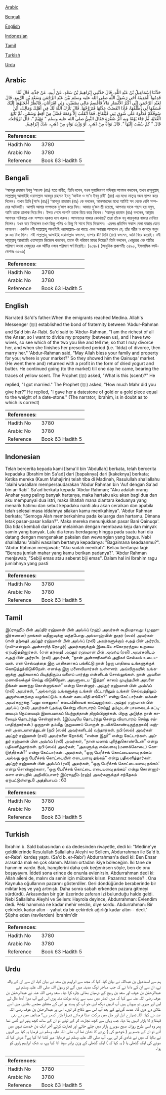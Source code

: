 [Arabic](#arabic)

[Bengali](#bengali)

[English](#english)

[Indonesian](#indonesian)

[Tamil](#tamil)

[Turkish](#turkish)

[Urdu](#urdu)

## Arabic


<div dir="rtl" lang="ar" style={{fontSize:'larger',backgroundColor:'#f8f9fa',padding:20}}>
حَدَّثَنَا إِسْمَاعِيلُ بْنُ عَبْدِ اللَّهِ، قَالَ حَدَّثَنِي إِبْرَاهِيمُ بْنُ سَعْدٍ، عَنْ أَبِيهِ، عَنْ جَدِّهِ، قَالَ لَمَّا قَدِمُوا الْمَدِينَةَ آخَى رَسُولُ اللَّهِ صلى الله عليه وسلم بَيْنَ عَبْدِ الرَّحْمَنِ وَسَعْدِ بْنِ الرَّبِيعِ، قَالَ لِعَبْدِ الرَّحْمَنِ إِنِّي أَكْثَرُ الأَنْصَارِ مَالاً فَأَقْسِمُ مَالِي نِصْفَيْنِ، وَلِي امْرَأَتَانِ، فَانْظُرْ أَعْجَبَهُمَا إِلَيْكَ فَسَمِّهَا لِي أُطَلِّقْهَا، فَإِذَا انْقَضَتْ عِدَّتُهَا فَتَزَوَّجْهَا‏.‏ قَالَ بَارَكَ اللَّهُ لَكَ فِي أَهْلِكَ وَمَالِكَ، أَيْنَ سُوقُكُمْ فَدَلُّوهُ عَلَى سُوقِ بَنِي قَيْنُقَاعَ، فَمَا انْقَلَبَ إِلاَّ وَمَعَهُ فَضْلٌ مِنْ أَقِطٍ وَسَمْنٍ، ثُمَّ تَابَعَ الْغُدُوَّ، ثُمَّ جَاءَ يَوْمًا وَبِهِ أَثَرُ صُفْرَةٍ فَقَالَ النَّبِيُّ صلى الله عليه وسلم ‏"‏ مَهْيَمْ ‏"‏‏.‏ قَالَ تَزَوَّجْتُ‏.‏ قَالَ ‏"‏ كَمْ سُقْتَ إِلَيْهَا ‏"‏‏.‏ قَالَ نَوَاةً مِنْ ذَهَبٍ‏.‏ أَوْ وَزْنَ نَوَاةٍ مِنْ ذَهَبٍ، شَكَّ إِبْرَاهِيمُ‏.‏
</div>
<div style={{backgroundColor:'#f8f9fa',padding:20, marginBottom: 10}}><table> <thead> <tr> <th>References:</th> <th></th> </tr> </thead> <tbody><tr><td>Hadith No</td><td>3780</td></tr><tr><td>Arabic No</td><td>3780</td></tr><tr><td>Reference</td><td>Book 63 Hadith 5</td></tr></tbody></table></div>

## Bengali


<div dir="ltr" lang="bn" style={{fontSize:'larger',backgroundColor:'#f8f9fa',padding:20}}>
‘আবদুর রহমান ইবনু ‘আওফ (রাঃ) হতে বর্ণিত, তিনি বলেন, যখন মুহাজিরগণ মদিনা্য় আগমন করলেন, তখন রাসূলুল্লাহ্ সাল্লাল্লাহু আলাইহি ওয়াসাল্লাম আবদুর রাহমান ইবনু ‘আউফ ও সা‘দ ইবনু রাবী‘ (রাঃ) এর মধ্যে ভ্রাতৃত্ব বন্ধন স্থাপন করে দিলেন। তখন তিনি [সা‘দ (রাঃ)] ‘আবদুর রাহমান (রাঃ) কে বললেন, আনসারদের মধ্যে আমিই সব থেকে বেশি সম্পদের অধিকারী। আপনি আমার সম্পদকে দু’ভাগ করে নিন। আমার দু’জন স্ত্রী রয়েছে, আপনার যাকে পছন্দ হয় বলুন, আমি তাকে তালাক দিয়ে দিব। ইদ্দত শেষে আপনি তাকে বিয়ে করে নিবেন। ‘আবদুর রহমান (রাঃ) বললেন, আল্লাহ আপনার পরিবারে এবং সম্পদে বরকত দান করুন। আপনাদের বাজার কোথায়? তারা তাঁকে বনূ কায়নুকার বাজার দেখিয়ে দিলেন। যখন ঘরে ফিরলেন তখন কিছু পনির ও কিছু ঘি সাথে নিয়ে ফিরলেন। এরপর প্রতিদিন সকাল বেলা বাজার যেতে লাগলেন। একদিন নবী সাল্লাল্লাহু আলাইহি ওয়াসাল্লাম-এর কাছে এমন অবস্থায় আসলেন যে, তাঁর শরীর ও কাপড়ে হলুদ রং এর চিহ্ন ছিল। নবী সাল্লাল্লাহু আলাইহি ওয়াসাল্লাম বললেন, ব্যাপার কী! তিনি (রাঃ) বললেন, আমি বিয়ে করেছি। নবী সাল্লাল্লাহু আলাইহি ওয়াসাল্লাম জিজ্ঞেস করলেন, তাকে কী পরিমাণ মাহর দিয়েছ? তিনি বললেন, খেজুরের এক আঁটির পরিমাণ অথবা খেজুরের এক আঁটির ওজন পরিমাণ স্বর্ণ দিয়েছি। (২০৪৮) (আধুনিক প্রকাশনীঃ ৩৪৯৮, ইসলামিক ফাউন্ডেশনঃ ৩৫০৬)
</div>
<div style={{backgroundColor:'#f8f9fa',padding:20, marginBottom: 10}}><table> <thead> <tr> <th>References:</th> <th></th> </tr> </thead> <tbody><tr><td>Hadith No</td><td>3780</td></tr><tr><td>Arabic No</td><td>3780</td></tr><tr><td>Reference</td><td>Book 63 Hadith 5</td></tr></tbody></table></div>

## English


<div dir="ltr" lang="en" style={{fontSize:'larger',backgroundColor:'#f8f9fa',padding:20}}>
Narrated Sa'd's father:When the emigrants reached Medina. Allah's Messenger (ﷺ) established the bond of fraternity between 'Abdur-Rahman and Sa'd bin Ar-Rabi. Sa'd said to 'Abdur-Rahman, "I am the richest of all the Ansar, so I want to divide my property (between us), and I have two wives, so see which of the two you like and tell me, so that I may divorce her, and when she finishes her prescribed period (i.e. 'Idda) of divorce, then marry her." 'Abdur-Rahman said, "May Allah bless your family and property for you; where is your market?" So they showed him the Qainuqa' market. (He went there and) returned with a profit in the form of dried yogurt and butter. He continued going (to the market) till one day he came, bearing the traces of yellow scent. The Prophet (ﷺ) asked, "What is this (scent)?" He replied, "I got married." The Prophet (ﷺ) asked, "How much Mahr did you give her?" He replied, "I gave her a datestone of gold or a gold piece equal to the weight of a date-stone." (The narrator, Ibrahim, is in doubt as to which is correct)
</div>
<div style={{backgroundColor:'#f8f9fa',padding:20, marginBottom: 10}}><table> <thead> <tr> <th>References:</th> <th></th> </tr> </thead> <tbody><tr><td>Hadith No</td><td>3780</td></tr><tr><td>Arabic No</td><td>3780</td></tr><tr><td>Reference</td><td>Book 63 Hadith 5</td></tr></tbody></table></div>

## Indonesian


<div dir="ltr" lang="id" style={{fontSize:'larger',backgroundColor:'#f8f9fa',padding:20}}>
Telah bercerita kepada kami [Isma'il bin 'Abdullah] berkata, telah bercerita kepadaku [Ibrahim bin Sa'ad] dari [bapaknya] dari [kakeknya] berkata; Ketika mereka (Kaum Muhajirin) telah tiba di Madinah, Rasulullah shallallahu 'alaihi wasallam mempersaudarakan 'Abdur Rahman bin 'Auf dengan Sa'ad bin ar-Rabi'. Sa'ad berkata kepada 'Abdur Rahman; "Aku adalah orang Anshar yang paling banyak hartanya, maka hartaku aku akan bagi dua dan aku mempunyai dua istri, maka lihatlah mana diantara keduanya yang menarik hatimu dan sebut kepadaku nanti aku akan ceraikan dan apabila telah selesai masa iddahnya silakan kamu menikahinya". 'Abdur Rahman berkata; "Semoga Alah memberkahimu pada keluarga dan hartamu. Dimana letak pasar-pasar kalian?". Maka mereka menunjukkan pasar Bani Qainuqa'. Dia tidak kembali dari pasar melainkan dengan membawa keju dan minyak samin yang banyak. Lalu dia terus berdagang hingga pada suatu hari dia datang dengan mengenakan pakaian dan wewangian yang bagus. Nabi shallallahu 'alaihi wasallam bertanya kepadanya: "Bagaimana keadaanmu?". 'Abdur Rahman menjawab; "Aku sudah menikah". Beliau bertanya lagi: "Berapa jumlah mahar yang kamu berikan padanya?". 'Abdur Rahman menjawab; "Sebiji emas atau seberat biji emas". Dalam hal ini Ibrahim ragu jumlahnya yang pasti
</div>
<div style={{backgroundColor:'#f8f9fa',padding:20, marginBottom: 10}}><table> <thead> <tr> <th>References:</th> <th></th> </tr> </thead> <tbody><tr><td>Hadith No</td><td>3780</td></tr><tr><td>Arabic No</td><td>3780</td></tr><tr><td>Reference</td><td>Book 63 Hadith 5</td></tr></tbody></table></div>

## Tamil


<div dir="ltr" lang="ta" style={{fontSize:'larger',backgroundColor:'#f8f9fa',padding:20}}>
இப்ராஹீம் பின் அப்திர் ரஹ்மான் பின் அவ்ஃப் (ரஹ்) அவர்கள் கூறியதாவது: (முஹாஜிர்களான) நாங்கள் மதீனாவுக்கு வந்தபோது அல்லாஹ்வின் தூதர் (ஸல்) அவர்கள் (என் தந்தை) அப்துர் ரஹ்மான் பின் அவ்ஃப் (ரலி) அவர்களுக்கும் சஅத் பின் அர்ரபீஉ (ரலி-என்னும் அன்சாரித் தோழர்) அவர்களுக்கும் இடையே சகோதரத்துவ உறவை ஏற்படுத்தினார்கள். (என் தந்தை) அப்துர் ரஹ்மான் பின் அவ்ஃப் (ரலி) அவர்களிடம் சஅத் பின் அர்ரபீஉ (ரலி) அவர்கள், “நான் அன்சாரிகளில் அதிகச் செல்வம் உடையவன். என் செல்வத்தை இரு பாதிகளாகப் பங்கிட்டு நான் (ஒரு பாதியை உங்களுக்குக் கொடுத்து)விடுகிறேன். எனக்கு இரு மனைவிமார்கள் உள்ளனர். அவ்விருவரில் உங்களுக்கு அதிகமாகப் பிடித்திருப்ப வளைப் பார்த்து என்னிடம் சொல்லுங்கள். நான் அவளை மணவிலக்குச் செய்து விடுகிறேன். அவளுடைய “இத்தா' காலம் முடிந்தபின் அவளை நீங்கள் மணந்து கொள்ளுங்கள்” என்று சொன்னார். அப்துர் ரஹ்மான் பின் அவ்ஃப் (ரலி) அவர்கள், “அல்லாஹ் உங்களுக்கு உங்கள் வீட்டாரிலும் உங்கள் செல்வத்திலும் அருள்வளத்தை வழங்கட்டும். உங்கள் கடைவீதி எங்கே?” என்று கேட்டார்கள். மக்கள் அவர்களுக்கு “பனூ கைனுகா' கடைவீதியைக் காட்டினார்கள். அப்துர் ரஹ்மான் பின் அவ்ஃப் (ரலி) அவர்கள் (அங்கு சென்று வியாபாரம் செய்து) தம்முடன் பாலாடைக் கட்டியையும் நெய்யையும் இலாபமாகப் பெற்றுத்தான் திரும்பினார்கள். பிறகு அடுத்த நாள் காலையும் தொடர்ந்து சென்றார்கள். (இப்படியே தொடர்ந்து சென்று வியாபாரம் செய்து சம்பாதித்தார்கள்.) ஒருநாள் தம்மீது (நறுமணப் பொருள் தடவிக்கொண்டிருந்ததால்) மஞ்சள் அடையாளத்துடன் (நபி (ஸல்) அவர்களிடம்) வந்தார்கள். நபி (ஸல்) அவர்கள் அப்துர் ரஹ்மான் (ரலி) அவர்களை நோக்கி, “என்ன இது?” என்று கேட்டார்கள். அப்துர் ரஹ்மான் பின் அவ்ஃப் (ரலி) அவர்கள், “நான் மணம் புரிந்துகொண்டேன்” என்று பதிலளித்தார்கள். நபி (ஸல்) அவர்கள், “அவளுக்கு எவ்வளவு (மணக்கொடை) கொடுத்தீர்கள்?” என்று கேட்டார்கள். அவர்கள், “ஒரு பேரீச்சங் கொட்டையளவு தங்கம் அல்லது ஒரு பேரீச்சங் கொட்டையின் எடையளவு தங்கம்” என்று பதிலளித்தார்கள். அப்துர் ரஹ்மான் பின் அவ்ஃப் (ரலி) அவர்கள், “ஒரு பேரீச்சங் கொட்டையளவு தங்கம்' என்று சொன்னார்களா, “ஒரு பேரீச்சங் கொட்டை எடையளவு தங்கம்' என்று சொன்னார்களா என்பதில் அறிவிப்பாளர் இப்ராஹீம் (ரஹ்) அவர்களுக்குச் சந்தேகம் ஏற்பட்டுள்ளது.8 அத்தியாயம் : 63
</div>
<div style={{backgroundColor:'#f8f9fa',padding:20, marginBottom: 10}}><table> <thead> <tr> <th>References:</th> <th></th> </tr> </thead> <tbody><tr><td>Hadith No</td><td>3780</td></tr><tr><td>Arabic No</td><td>3780</td></tr><tr><td>Reference</td><td>Book 63 Hadith 5</td></tr></tbody></table></div>

## Turkish


<div dir="ltr" lang="tr" style={{fontSize:'larger',backgroundColor:'#f8f9fa',padding:20}}>
İbrahim b. SaId babasından o da dedesinden rivayetle, dedi ki: "Medine'ye geldiklerinde Resulullah Sallallahu Aleyhi ve Sellem, Abdurrahman ile Sa'd b. er-Rebı'i kardeş yaptı. (Sa'd b. er-Rebı') Abdurrahman'a dedi ki: Ben Ensar arasında malı en çok olanım. Malımı ortadan ikiye böleceğim. İki tane de hanımım vardır. Bak, hangilerini daha çok beğenirsen söyle, ben de onu boşayayım. İddeti sona erince de onunla evlenirsin. Abdurrahman dedi ki: Allah aileni de, malını da senin için mübarek kılsın. Pazarınız nerede? . Ona Kaynuka oğullarının pazarını gösterdiler. Geri döndüğünde beraberinde bir miktar keş ve yağ artmıştı. Daha sonra sabah erkenden pazara gitmeyi sürdürdü. Arkasından bir gün üzerinde zaferan izi bulunduğu halde geldi. Nebi Sallallahu Aleyhi ve Sellem: Hayrola deyince, Abdurrahman: Evlendim dedi. Peki hanımına ne kadar mehir verdin, diye sordu. Abdurrahman: Bir çekirdek kadar altın --yahut da bir çekirdek ağırlığı kadar altın-- dedi." Şüphe eden (ravilerden) İbrahim'dir
</div>
<div style={{backgroundColor:'#f8f9fa',padding:20, marginBottom: 10}}><table> <thead> <tr> <th>References:</th> <th></th> </tr> </thead> <tbody><tr><td>Hadith No</td><td>3780</td></tr><tr><td>Arabic No</td><td>3780</td></tr><tr><td>Reference</td><td>Book 63 Hadith 5</td></tr></tbody></table></div>

## Urdu


<div dir="rtl" lang="ur" style={{fontSize:'larger',backgroundColor:'#f8f9fa',padding:20}}>
ہم سے اسماعیل بن عبداللہ نے بیان کیا، کہا کہ مجھ سے ابراہیم بن سعد نے بیان کیا، ان سے ان کے والد نے، ان سے ان کے دادا نے کہ جب مہاجر لوگ مدینہ میں آئے تو رسول اللہ صلی اللہ علیہ وسلم نے عبدالرحمٰن بن عوف اور سعد بن ربیع کے درمیان بھائی چارہ کرا دیا۔ سعد رضی اللہ عنہ نے عبدالرحمٰن بن عوف رضی اللہ عنہ سے کہا کہ میں انصار میں سب سے زیادہ دولت مند ہوں اس لیے آپ میرا آدھا مال لے لیں اور میری دو بیویاں ہیں آپ انہیں دیکھ لیں جو آپ کو پسند ہو اس کے متعلق مجھے بتائیں میں اسے طلاق دے دوں گا۔ عدت گزرنے کے بعد آپ اس سے نکاح کر لیں۔ اس پر عبدالرحمٰن بن عوف رضی اللہ عنہ نے کہا: اللہ تمہارے اہل اور مال میں برکت عطا فرمائے تمہارا بازار کدھر ہے؟ چنانچہ میں نے بنی قینقاع کا بازار انہیں بتا دیا، جب وہاں سے کچھ تجارت کر کے لوٹے تو ان کے ساتھ کچھ پنیر اور گھی تھا پھر وہ اسی طرح روزانہ صبح سویرے بازار میں چلے جاتے اور تجارت کرتے آخر ایک دن خدمت نبوی میں آئے تو ان کے جسم پر ( خوشبو کی ) زردی کا نشان تھا آپ صلی اللہ علیہ وسلم نے فرمایا یہ کیا ہے انہوں نے بتایا کہ میں نے شادی کر لی ہے۔ آپ صلی اللہ علیہ وسلم نے فرمایا: مہر کتنا ادا کیا ہے؟ عرض کیا کہ سونے کی ایک گٹھلی یا ( یہ کہا کہ ) ایک گٹھلی کے وزن برابر سونا ادا کیا ہے، یہ شک ابراہیم راوی کو ہوا۔
</div>
<div style={{backgroundColor:'#f8f9fa',padding:20, marginBottom: 10}}><table> <thead> <tr> <th>References:</th> <th></th> </tr> </thead> <tbody><tr><td>Hadith No</td><td>3780</td></tr><tr><td>Arabic No</td><td>3780</td></tr><tr><td>Reference</td><td>Book 63 Hadith 5</td></tr></tbody></table></div>